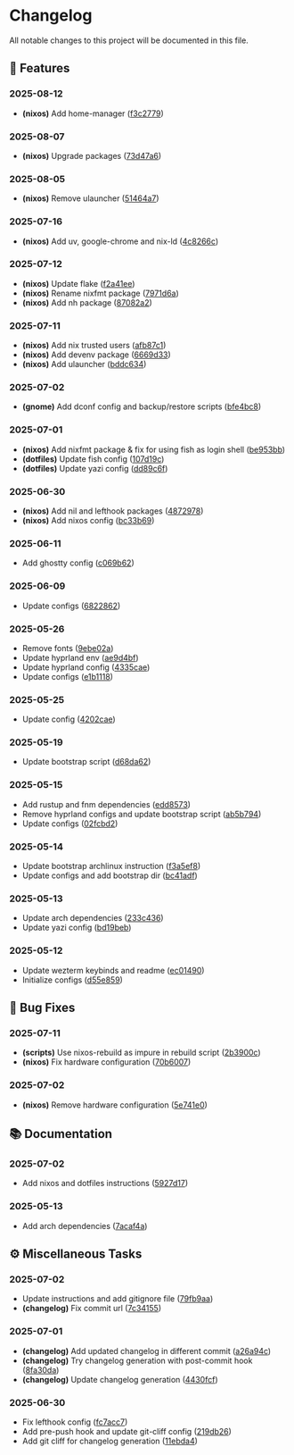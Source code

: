 # Changelog

All notable changes to this project will be documented in this file.

## 🚀 Features

### 2025-08-12

- **(nixos)** Add home-manager ([f3c2779](https://github.com/JorgeMayoral/AetherForge/commit/f3c2779609617d52e1565bc49b7d8fa926d9cbf1))

### 2025-08-07

- **(nixos)** Upgrade packages ([73d47a6](https://github.com/JorgeMayoral/AetherForge/commit/73d47a623df3c559d17a2409a726b6012ef49cd5))

### 2025-08-05

- **(nixos)** Remove ulauncher ([51464a7](https://github.com/JorgeMayoral/AetherForge/commit/51464a72aa80c2204e6bbd175720cae8b7526148))

### 2025-07-16

- **(nixos)** Add uv, google-chrome and nix-ld ([4c8266c](https://github.com/JorgeMayoral/AetherForge/commit/4c8266ce52b07925b3931659042e0e31313d5686))

### 2025-07-12

- **(nixos)** Update flake ([f2a41ee](https://github.com/JorgeMayoral/AetherForge/commit/f2a41ee8872b8e97a8eb0cf2441728412711225a))
- **(nixos)** Rename nixfmt package ([7971d6a](https://github.com/JorgeMayoral/AetherForge/commit/7971d6a29c5a835b28db5dc2e1f871df7b26cef4))
- **(nixos)** Add nh package ([87082a2](https://github.com/JorgeMayoral/AetherForge/commit/87082a2ba7f0ad1af02b2489f5a70c7e733d3cb6))

### 2025-07-11

- **(nixos)** Add nix trusted users ([afb87c1](https://github.com/JorgeMayoral/AetherForge/commit/afb87c1ab57475412014adfe483b7af73cf0fc33))
- **(nixos)** Add devenv package ([6669d33](https://github.com/JorgeMayoral/AetherForge/commit/6669d33b8d621e1191b52bd0e807d7c84e9827f5))
- **(nixos)** Add ulauncher ([bddc634](https://github.com/JorgeMayoral/AetherForge/commit/bddc6344c18839017bfd14a7fa9df6dc4b508113))

### 2025-07-02

- **(gnome)** Add dconf config and backup/restore scripts ([bfe4bc8](https://github.com/JorgeMayoral/AetherForge/commit/bfe4bc8b86f382c5368eb56dcaaba7997728b6b5))

### 2025-07-01

- **(nixos)** Add nixfmt package & fix for using fish as login shell ([be953bb](https://github.com/JorgeMayoral/AetherForge/commit/be953bba7054cadd9a034556bd2cc299ef030cb5))
- **(dotfiles)** Update fish config ([107d19c](https://github.com/JorgeMayoral/AetherForge/commit/107d19c07d865ce4ec559cd08f71c09c97eee6c7))
- **(dotfiles)** Update yazi config ([dd89c6f](https://github.com/JorgeMayoral/AetherForge/commit/dd89c6f14890b131444a75cb11cf9f4ef5961aa5))

### 2025-06-30

- **(nixos)** Add nil and lefthook packages ([4872978](https://github.com/JorgeMayoral/AetherForge/commit/4872978066ed2b03880acc5a81bf166f2867b316))
- **(nixos)** Add nixos config ([bc33b69](https://github.com/JorgeMayoral/AetherForge/commit/bc33b6962cf6a32b48174f36b4f12f1ba0b80260))

### 2025-06-11

- Add ghostty config ([c069b62](https://github.com/JorgeMayoral/AetherForge/commit/c069b6253f6debdf4d3d97f9c069abc05f9681cf))

### 2025-06-09

- Update configs ([6822862](https://github.com/JorgeMayoral/AetherForge/commit/6822862b7a2a2fbe8934bbddc71a4f0eba5e3899))

### 2025-05-26

- Remove fonts ([9ebe02a](https://github.com/JorgeMayoral/AetherForge/commit/9ebe02ade741f93f014028e88796348f2ffd493f))
- Update hyprland env ([ae9d4bf](https://github.com/JorgeMayoral/AetherForge/commit/ae9d4bf1bde78f108473444259629ac15911dc9d))
- Update hyprland config ([4335cae](https://github.com/JorgeMayoral/AetherForge/commit/4335caef0b78eeda3288925d10a9c4e796929e0d))
- Update configs ([e1b1118](https://github.com/JorgeMayoral/AetherForge/commit/e1b1118ed1f4cc13be82661c2c415e99916e8825))

### 2025-05-25

- Update config ([4202cae](https://github.com/JorgeMayoral/AetherForge/commit/4202cae964ba8046f1d36a776f86e642594efacf))

### 2025-05-19

- Update bootstrap script ([d68da62](https://github.com/JorgeMayoral/AetherForge/commit/d68da62c43858f5003d11d61cf8404895ef32e72))

### 2025-05-15

- Add rustup and fnm dependencies ([edd8573](https://github.com/JorgeMayoral/AetherForge/commit/edd8573293241b16130eae2fb9043f5f84f319a9))
- Remove hyprland configs and update bootstrap script ([ab5b794](https://github.com/JorgeMayoral/AetherForge/commit/ab5b7946ca06f40991e90e8dcca0a16331aa5862))
- Update configs ([02fcbd2](https://github.com/JorgeMayoral/AetherForge/commit/02fcbd21134da0af5ce561250e01956f2a58c5df))

### 2025-05-14

- Update bootstrap archlinux instruction ([f3a5ef8](https://github.com/JorgeMayoral/AetherForge/commit/f3a5ef8b0ad8c5242a58168672e070f56e5b178c))
- Update configs and add bootstrap dir ([bc41adf](https://github.com/JorgeMayoral/AetherForge/commit/bc41adf2c38f2643f6b17a40386b74724eb95019))

### 2025-05-13

- Update arch dependencies ([233c436](https://github.com/JorgeMayoral/AetherForge/commit/233c4362e30c42d7c6c4cf8f8a60f21ddd1e3f76))
- Update yazi config ([bd19beb](https://github.com/JorgeMayoral/AetherForge/commit/bd19beb9e1bbf1a96d04884532fb804637795d92))

### 2025-05-12

- Update wezterm keybinds and readme ([ec01490](https://github.com/JorgeMayoral/AetherForge/commit/ec014906e103fe8de9c525584e8df33b4e2ad220))
- Initialize configs ([d55e859](https://github.com/JorgeMayoral/AetherForge/commit/d55e859d7e9238a3edf5ce0b1cc9282b7e888192))

## 🐛 Bug Fixes

### 2025-07-11

- **(scripts)** Use nixos-rebuild as impure in rebuild script ([2b3900c](https://github.com/JorgeMayoral/AetherForge/commit/2b3900c12a84d81c5fea0bb5fd74c612409d37c9))
- **(nixos)** Fix hardware configuration ([70b6007](https://github.com/JorgeMayoral/AetherForge/commit/70b6007836bb2744f05c4890d2707b1ec384cf2f))

### 2025-07-02

- **(nixos)** Remove hardware configuration ([5e741e0](https://github.com/JorgeMayoral/AetherForge/commit/5e741e084f864eac738c6ecb4e26eeae78b63959))

## 📚 Documentation

### 2025-07-02

- Add nixos and dotfiles instructions ([5927d17](https://github.com/JorgeMayoral/AetherForge/commit/5927d171e9b42edca8c747b67aef98f900fa6e86))

### 2025-05-13

- Add arch dependencies ([7acaf4a](https://github.com/JorgeMayoral/AetherForge/commit/7acaf4a43672be0c98df218cdfa951558ba75cd7))

## ⚙️ Miscellaneous Tasks

### 2025-07-02

- Update instructions and add gitignore file ([79fb9aa](https://github.com/JorgeMayoral/AetherForge/commit/79fb9aa7859b424a6c3e27b9c0f41c9bedd7eab8))
- **(changelog)** Fix commit url ([7c34155](https://github.com/JorgeMayoral/AetherForge/commit/7c341556e608562a93f0b02a8e9a018d995edcf4))

### 2025-07-01

- **(changelog)** Add updated changelog in different commit ([a26a94c](https://github.com/JorgeMayoral/AetherForge/commit/a26a94c3d617b8f4dba3ebc5f03fe2577b165380))
- **(changelog)** Try changelog generation with post-commit hook ([8fa30da](https://github.com/JorgeMayoral/AetherForge/commit/8fa30dae88cf23a186358c1936f9611b5e7205a8))
- **(changelog)** Update changelog generation ([4430fcf](https://github.com/JorgeMayoral/AetherForge/commit/4430fcff5e8faf66b6decaf4823e7a96e0b8f96c))

### 2025-06-30

- Fix lefthook config ([fc7acc7](https://github.com/JorgeMayoral/AetherForge/commit/fc7acc7ba4fd9a8cdd7f837f0f626b39578c49e7))
- Add pre-push hook and update git-cliff config ([219db26](https://github.com/JorgeMayoral/AetherForge/commit/219db26c19f737436defb7c732f4121d977cf596))
- Add git cliff for changelog generation ([11ebda4](https://github.com/JorgeMayoral/AetherForge/commit/11ebda43010d3a647b200f7116ed7c74411af174))

<!-- generated by git-cliff -->
